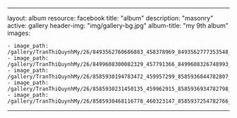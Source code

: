 
---
layout: album
resource: facebook
title: "album"
description: "masonry"
active: gallery
header-img: "img/gallery-bg.jpg"
album-title: "my 9th album"
images:
    
    - image_path: /gallery/TranThiQuynhMy/26/8493562760686883_458378969_8493562777353548_1705381682122631396_n.jpg
    - image_path: /gallery/TranThiQuynhMy/26/8499608300082329_457791366_8499608326748993_8626477000019158067_n.jpg
    - image_path: /gallery/TranThiQuynhMy/26/8585930194783472_459957299_8585936844782807_7723087838277193612_n.jpg
    - image_path: /gallery/TranThiQuynhMy/26/8585930231450135_459962915_8585936934782798_3835958433471940155_n.jpg
    - image_path: /gallery/TranThiQuynhMy/26/8585930468116778_460323147_8585937254782766_1726954969804792849_n.jpg
---